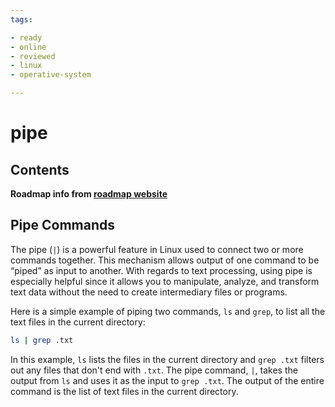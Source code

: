 ```yaml
---
tags:

- ready
- online
- reviewed
- linux
- operative-system

---
```

# pipe

## Contents

__Roadmap info from [roadmap website](https://roadmap.sh/linux/text-processing/pipe)__

## Pipe Commands

The pipe (`|`) is a powerful feature in Linux used to connect two or more commands together. This mechanism allows output of one command to be “piped” as input to another. With regards to text processing, using pipe is especially helpful since it allows you to manipulate, analyze, and transform text data without the need to create intermediary files or programs.

Here is a simple example of piping two commands, `ls` and `grep`, to list all the text files in the current directory:

```bash
ls | grep .txt

```

In this example, `ls` lists the files in the current directory and `grep .txt` filters out any files that don't end with `.txt`. The pipe command, `|`, takes the output from `ls` and uses it as the input to `grep .txt`. The output of the entire command is the list of text files in the current directory.
